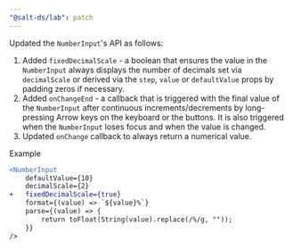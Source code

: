 ```yaml
---
"@salt-ds/lab": patch
---
```


Updated the `NumberInput`'s API as follows:

1. Added `fixedDecimalScale` - a boolean that ensures the value in the `NumberInput` always displays the number of decimals set via `decimalScale` or derived via the `step`, `value` or `defaultValue` props by padding zeros if necessary.
2. Added `onChangeEnd` - a callback that is triggered with the final value of the `NumberInput` after continuous increments/decrements by long-pressing Arrow keys on the keyboard or the buttons. It is also triggered when the `NumberInput` loses focus and when the value is changed.
3. Updated `onChange` callback to always return a numerical value.

Example

```diff
<NumberInput
    defaultValue={10}
    decimalScale={2}
+   fixedDecimalScale={true}
    format={(value) => `${value}%`}
    parse={(value) => {
        return toFloat(String(value).replace(/%/g, ""));
    }}
/>


```

